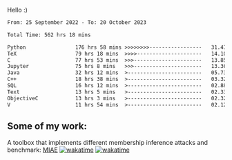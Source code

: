 Hello :)


<!--START_SECTION:waka-->

```txt
From: 25 September 2022 - To: 20 October 2023

Total Time: 562 hrs 18 mins

Python                176 hrs 58 mins >>>>>>>>-----------------   31.47 %
TeX                   79 hrs 18 mins  >>>>---------------------   14.10 %
C                     77 hrs 53 mins  >>>----------------------   13.85 %
Jupyter               75 hrs 8 mins   >>>----------------------   13.36 %
Java                  32 hrs 12 mins  >------------------------   05.73 %
C++                   18 hrs 38 mins  >------------------------   03.32 %
SQL                   16 hrs 12 mins  >------------------------   02.88 %
Text                  13 hrs 5 mins   >------------------------   02.33 %
ObjectiveC            13 hrs 3 mins   >------------------------   02.32 %
V                     11 hrs 54 mins  >------------------------   02.12 %
```

<!--END_SECTION:waka-->

## Some of my work: 

A toolbox that implements different membership inference attacks and benchmark: [MIAE](https://github.com/RPI-DSPlab) [![wakatime](https://wakatime.com/badge/user/18ac89f5-baf8-49e6-a5ee-d9272435ce3a/project/3e6541fd-578f-4d9d-9080-f2a42b2d10e1.svg)](https://wakatime.com/badge/user/18ac89f5-baf8-49e6-a5ee-d9272435ce3a/project/3e6541fd-578f-4d9d-9080-f2a42b2d10e1) [![wakatime](https://wakatime.com/badge/user/18ac89f5-baf8-49e6-a5ee-d9272435ce3a/project/5d5826e9-c6d6-4d86-8b00-0d1608c5f167.svg)](https://wakatime.com/badge/user/18ac89f5-baf8-49e6-a5ee-d9272435ce3a/project/5d5826e9-c6d6-4d86-8b00-0d1608c5f167)
